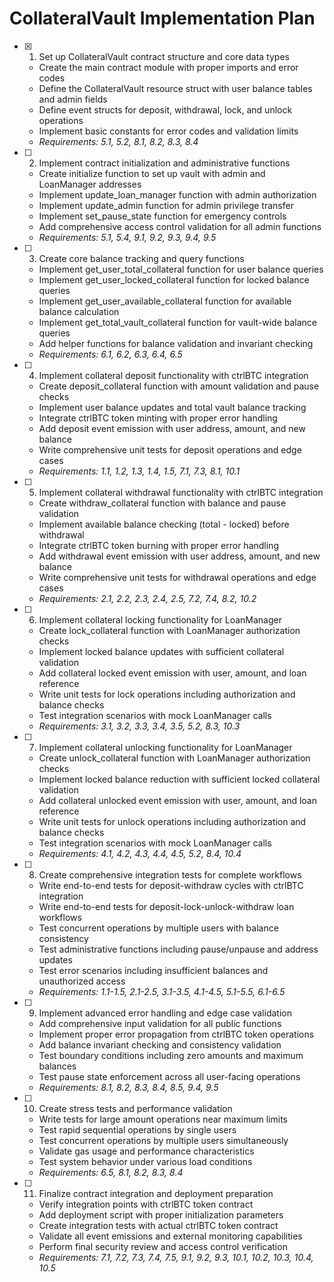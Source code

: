 # CollateralVault Implementation Plan

- [x] 1. Set up CollateralVault contract structure and core data types
  - Create the main contract module with proper imports and error codes
  - Define the CollateralVault resource struct with user balance tables and admin fields
  - Define event structs for deposit, withdrawal, lock, and unlock operations
  - Implement basic constants for error codes and validation limits
  - _Requirements: 5.1, 5.2, 8.1, 8.2, 8.3, 8.4_

- [ ] 2. Implement contract initialization and administrative functions
  - Create initialize function to set up vault with admin and LoanManager addresses
  - Implement update_loan_manager function with admin authorization
  - Implement update_admin function for admin privilege transfer
  - Implement set_pause_state function for emergency controls
  - Add comprehensive access control validation for all admin functions
  - _Requirements: 5.1, 5.4, 9.1, 9.2, 9.3, 9.4, 9.5_

- [ ] 3. Create core balance tracking and query functions
  - Implement get_user_total_collateral function for user balance queries
  - Implement get_user_locked_collateral function for locked balance queries
  - Implement get_user_available_collateral function for available balance calculation
  - Implement get_total_vault_collateral function for vault-wide balance queries
  - Add helper functions for balance validation and invariant checking
  - _Requirements: 6.1, 6.2, 6.3, 6.4, 6.5_

- [ ] 4. Implement collateral deposit functionality with ctrlBTC integration
  - Create deposit_collateral function with amount validation and pause checks
  - Implement user balance updates and total vault balance tracking
  - Integrate ctrlBTC token minting with proper error handling
  - Add deposit event emission with user address, amount, and new balance
  - Write comprehensive unit tests for deposit operations and edge cases
  - _Requirements: 1.1, 1.2, 1.3, 1.4, 1.5, 7.1, 7.3, 8.1, 10.1_

- [ ] 5. Implement collateral withdrawal functionality with ctrlBTC integration
  - Create withdraw_collateral function with balance and pause validation
  - Implement available balance checking (total - locked) before withdrawal
  - Integrate ctrlBTC token burning with proper error handling
  - Add withdrawal event emission with user address, amount, and new balance
  - Write comprehensive unit tests for withdrawal operations and edge cases
  - _Requirements: 2.1, 2.2, 2.3, 2.4, 2.5, 7.2, 7.4, 8.2, 10.2_

- [ ] 6. Implement collateral locking functionality for LoanManager
  - Create lock_collateral function with LoanManager authorization checks
  - Implement locked balance updates with sufficient collateral validation
  - Add collateral locked event emission with user, amount, and loan reference
  - Write unit tests for lock operations including authorization and balance checks
  - Test integration scenarios with mock LoanManager calls
  - _Requirements: 3.1, 3.2, 3.3, 3.4, 3.5, 5.2, 8.3, 10.3_

- [ ] 7. Implement collateral unlocking functionality for LoanManager
  - Create unlock_collateral function with LoanManager authorization checks
  - Implement locked balance reduction with sufficient locked collateral validation
  - Add collateral unlocked event emission with user, amount, and loan reference
  - Write unit tests for unlock operations including authorization and balance checks
  - Test integration scenarios with mock LoanManager calls
  - _Requirements: 4.1, 4.2, 4.3, 4.4, 4.5, 5.2, 8.4, 10.4_

- [ ] 8. Create comprehensive integration tests for complete workflows
  - Write end-to-end tests for deposit-withdraw cycles with ctrlBTC integration
  - Write end-to-end tests for deposit-lock-unlock-withdraw loan workflows
  - Test concurrent operations by multiple users with balance consistency
  - Test administrative functions including pause/unpause and address updates
  - Test error scenarios including insufficient balances and unauthorized access
  - _Requirements: 1.1-1.5, 2.1-2.5, 3.1-3.5, 4.1-4.5, 5.1-5.5, 6.1-6.5_

- [ ] 9. Implement advanced error handling and edge case validation
  - Add comprehensive input validation for all public functions
  - Implement proper error propagation from ctrlBTC token operations
  - Add balance invariant checking and consistency validation
  - Test boundary conditions including zero amounts and maximum balances
  - Test pause state enforcement across all user-facing operations
  - _Requirements: 8.1, 8.2, 8.3, 8.4, 8.5, 9.4, 9.5_

- [ ] 10. Create stress tests and performance validation
  - Write tests for large amount operations near maximum limits
  - Test rapid sequential operations by single users
  - Test concurrent operations by multiple users simultaneously
  - Validate gas usage and performance characteristics
  - Test system behavior under various load conditions
  - _Requirements: 6.5, 8.1, 8.2, 8.3, 8.4_

- [ ] 11. Finalize contract integration and deployment preparation
  - Verify integration points with ctrlBTC token contract
  - Add deployment script with proper initialization parameters
  - Create integration tests with actual ctrlBTC token contract
  - Validate all event emissions and external monitoring capabilities
  - Perform final security review and access control verification
  - _Requirements: 7.1, 7.2, 7.3, 7.4, 7.5, 9.1, 9.2, 9.3, 10.1, 10.2, 10.3, 10.4, 10.5_